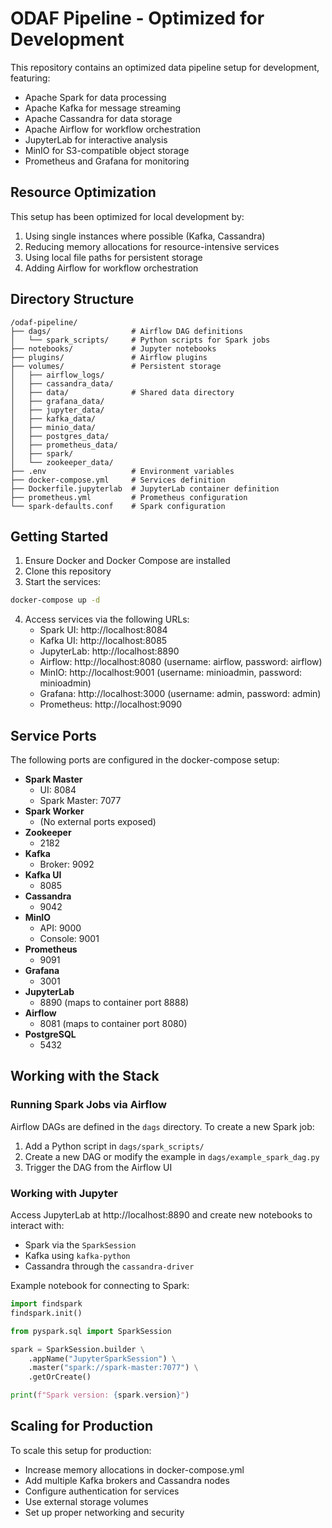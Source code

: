 # ODAF Pipeline - Optimized for Development

This repository contains an optimized data pipeline setup for development, featuring:

- Apache Spark for data processing
- Apache Kafka for message streaming
- Apache Cassandra for data storage
- Apache Airflow for workflow orchestration
- JupyterLab for interactive analysis
- MinIO for S3-compatible object storage
- Prometheus and Grafana for monitoring

## Resource Optimization

This setup has been optimized for local development by:

1. Using single instances where possible (Kafka, Cassandra)
2. Reducing memory allocations for resource-intensive services
3. Using local file paths for persistent storage
4. Adding Airflow for workflow orchestration

## Directory Structure

```
/odaf-pipeline/
├── dags/                  # Airflow DAG definitions
│   └── spark_scripts/     # Python scripts for Spark jobs
├── notebooks/             # Jupyter notebooks
├── plugins/               # Airflow plugins
├── volumes/               # Persistent storage
│   ├── airflow_logs/
│   ├── cassandra_data/
│   ├── data/              # Shared data directory
│   ├── grafana_data/
│   ├── jupyter_data/
│   ├── kafka_data/
│   ├── minio_data/
│   ├── postgres_data/
│   ├── prometheus_data/
│   ├── spark/
│   └── zookeeper_data/
├── .env                   # Environment variables
├── docker-compose.yml     # Services definition
├── Dockerfile.jupyterlab  # JupyterLab container definition
├── prometheus.yml         # Prometheus configuration
└── spark-defaults.conf    # Spark configuration
```

## Getting Started

1. Ensure Docker and Docker Compose are installed
2. Clone this repository
3. Start the services:

```bash
docker-compose up -d
```

4. Access services via the following URLs:
   - Spark UI: http://localhost:8084
   - Kafka UI: http://localhost:8085
   - JupyterLab: http://localhost:8890
   - Airflow: http://localhost:8080 (username: airflow, password: airflow)
   - MinIO: http://localhost:9001 (username: minioadmin, password: minioadmin)
   - Grafana: http://localhost:3000 (username: admin, password: admin)
   - Prometheus: http://localhost:9090

## Service Ports

The following ports are configured in the docker-compose setup:

- **Spark Master**
  - UI: 8084
  - Spark Master: 7077
- **Spark Worker**
  - (No external ports exposed)
- **Zookeeper**
  - 2182
- **Kafka**
  - Broker: 9092
- **Kafka UI**
  - 8085
- **Cassandra**
  - 9042
- **MinIO**
  - API: 9000
  - Console: 9001
- **Prometheus**
  - 9091
- **Grafana**
  - 3001
- **JupyterLab**
  - 8890 (maps to container port 8888)
- **Airflow**
  - 8081 (maps to container port 8080)
- **PostgreSQL**
  - 5432

## Working with the Stack

### Running Spark Jobs via Airflow

Airflow DAGs are defined in the `dags` directory. To create a new Spark job:

1. Add a Python script in `dags/spark_scripts/`
2. Create a new DAG or modify the example in `dags/example_spark_dag.py`
3. Trigger the DAG from the Airflow UI

### Working with Jupyter

Access JupyterLab at http://localhost:8890 and create new notebooks to interact with:

- Spark via the `SparkSession`
- Kafka using `kafka-python`
- Cassandra through the `cassandra-driver`

Example notebook for connecting to Spark:

```python
import findspark
findspark.init()

from pyspark.sql import SparkSession

spark = SparkSession.builder \
    .appName("JupyterSparkSession") \
    .master("spark://spark-master:7077") \
    .getOrCreate()

print(f"Spark version: {spark.version}")
```

## Scaling for Production

To scale this setup for production:
- Increase memory allocations in docker-compose.yml
- Add multiple Kafka brokers and Cassandra nodes
- Configure authentication for services
- Use external storage volumes
- Set up proper networking and security
